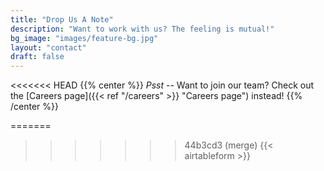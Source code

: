 ```yaml
---
title: "Drop Us A Note"
description: "Want to work with us? The feeling is mutual!"
bg_image: "images/feature-bg.jpg"
layout: "contact"
draft: false
---
```



<<<<<<< HEAD
{{% center %}}
*Psst* -- Want to join our team? Check out the [Careers page]({{< ref "/careers" >}} "Careers page") instead!
{{% /center %}}

=======
>>>>>>> 44b3cd3 (merge)
{{< airtableform >}}